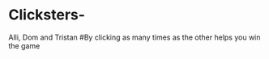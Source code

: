 # Clicksters-
Alli, Dom and Tristan 
#By clicking as many times as the other helps you win the game 
